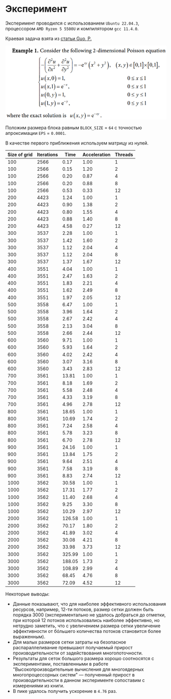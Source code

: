 # Эксперимент

Эксперимент проводился с использованием `Ubuntu 22.04.3`, процессором `AMD Ryzen 5 5500U` и компилятором `gcc 11.4.0`.

Краевая задача взята из [статьи Guo, P.](https://www.scirp.org/pdf/jamp_2021120811364802.pdf)

![alt text](image-1.png)

Положим размера блока равным `BLOCK_SIZE` = `64` с точностью апроксимации `EPS` = `0.0001`.

В качестве первого приближения используем матрицу из нулей.

| Size of grid | Iterations | Time   | Acceleration | Threads |
| ------------ | ---------- | ------ | ------------ | ------- |
| 100          | 2566       | 0.17   | 1.00         | 1       |
| 100          | 2566       | 0.15   | 1.20         | 2       |
| 100          | 2566       | 0.20   | 0.87         | 4       |
| 100          | 2566       | 0.20   | 0.88         | 8       |
| 100          | 2566       | 0.53   | 0.33         | 12      |
| 200          | 4423       | 1.24   | 1.00         | 1       |
| 200          | 4423       | 0.90   | 1.38         | 2       |
| 200          | 4423       | 0.80   | 1.55         | 4       |
| 200          | 4423       | 0.88   | 1.40         | 8       |
| 200          | 4423       | 4.58   | 0.27         | 12      |
| 300          | 3537       | 2.28   | 1.00         | 1       |
| 300          | 3537       | 1.42   | 1.60         | 2       |
| 300          | 3537       | 1.12   | 2.04         | 4       |
| 300          | 3537       | 1.12   | 2.04         | 8       |
| 300          | 3537       | 1.37   | 1.67         | 12      |
| 400          | 3551       | 4.04   | 1.00         | 1       |
| 400          | 3551       | 2.47   | 1.63         | 2       |
| 400          | 3551       | 1.83   | 2.21         | 4       |
| 400          | 3551       | 1.62   | 2.49         | 8       |
| 400          | 3551       | 1.97   | 2.05         | 12      |
| 500          | 3558       | 6.47   | 1.00         | 1       |
| 500          | 3558       | 3.96   | 1.64         | 2       |
| 500          | 3558       | 2.67   | 2.42         | 4       |
| 500          | 3558       | 2.13   | 3.04         | 8       |
| 500          | 3558       | 2.66   | 2.44         | 12      |
| 600          | 3560       | 9.71   | 1.00         | 1       |
| 600          | 3560       | 5.93   | 1.64         | 2       |
| 600          | 3560       | 4.02   | 2.42         | 4       |
| 600          | 3560       | 3.07   | 3.16         | 8       |
| 600          | 3560       | 3.43   | 2.83         | 12      |
| 700          | 3561       | 13.81  | 1.00         | 1       |
| 700          | 3561       | 8.18   | 1.69         | 2       |
| 700          | 3561       | 5.58   | 2.48         | 4       |
| 700          | 3561       | 4.33   | 3.19         | 8       |
| 700          | 3561       | 4.96   | 2.78         | 12      |
| 800          | 3561       | 18.65  | 1.00         | 1       |
| 800          | 3561       | 10.69  | 1.74         | 2       |
| 800          | 3561       | 7.24   | 2.58         | 4       |
| 800          | 3561       | 5.78   | 3.23         | 8       |
| 800          | 3561       | 6.70   | 2.78         | 12      |
| 900          | 3561       | 24.16  | 1.00         | 1       |
| 900          | 3561       | 13.84  | 1.75         | 2       |
| 900          | 3561       | 9.64   | 2.51         | 4       |
| 900          | 3561       | 7.58   | 3.19         | 8       |
| 900          | 3561       | 8.83   | 2.74         | 12      |
| 1000         | 3562       | 30.58  | 1.00         | 1       |
| 1000         | 3562       | 17.31  | 1.77         | 2       |
| 1000         | 3562       | 11.40  | 2.68         | 4       |
| 1000         | 3562       | 9.25   | 3.30         | 8       |
| 1000         | 3562       | 10.29  | 2.97         | 12      |
| 2000         | 3562       | 126.58 | 1.00         | 1       |
| 2000         | 3562       | 70.17  | 1.80         | 2       |
| 2000         | 3562       | 41.89  | 3.02         | 4       |
| 2000         | 3562       | 30.08  | 4.21         | 8       |
| 2000         | 3562       | 33.98  | 3.73         | 12      |
| 3000         | 3562       | 325.99 | 1.00         | 1       |
| 3000         | 3562       | 188.05 | 1.73         | 2       |
| 3000         | 3562       | 108.89 | 2.99         | 4       |
| 3000         | 3562       | 68.45  | 4.76         | 8       |
| 3000         | 3562       | 72.09  | 4.52         | 12      |

Некоторые выводы:

- Данные показывают, что для наиболее эффективного использования ресурсов, например, 12-ти потоков, размер сетки должен быть порядка 3000 (экспериментально не удалось добраться до отметки, при которой 12 потоков использовались наиболее эффективно, но нетрудно заметить, что с увеличением размера сетки увеличение эффективности от бóльшего количества потоков становится более выраженным).
- Для малых размеров сетки затраты на безопасное распараллеливание превышают получаемый прирост производительности от задействования многопоточности.
- Результаты для сеток большого размера хорошо соотносятся с экспериментами, поставленными в работе "Высокопроизводительные вычисления для многоядерных многопроцессорных систем" — полученный прирост в производительности в данном эксперименте сопоставим с измерениями из книги.
- В пике удалось получить ускорение в `4.76` раз.
